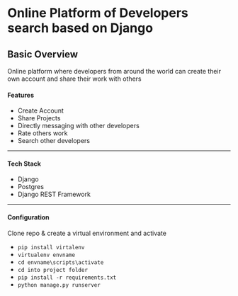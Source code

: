 # Online Platform of Developers search based on Django


## Basic Overview
Online platform where developers from around the world can create their own account and share their work with others

#### Features
* Create Account
* Share Projects
* Directly messaging with other developers
* Rate others work
* Search other developers
---
#### Tech Stack
* Django
* Postgres
* Django REST Framework









---
#### Configuration
 Clone repo & create a virtual environment and activate

+ `pip install virtalenv`
+ `virtualenv envname`
+ `cd envname\scripts\activate`
+ `cd into project folder`
+ `pip install -r requirements.txt`
+ `python manage.py runserver`
